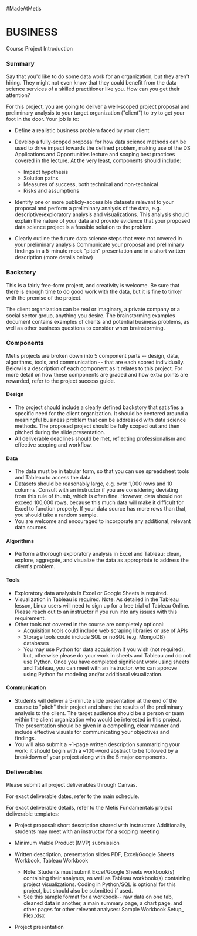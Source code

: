 #MadeAtMetis

# BUSINESS
Course Project Introduction
### Summary
Say that you'd like to do some data work for an organization, but they aren't hiring. They might not even know that they could benefit from the data science services of a skilled practitioner like you. How can you get their attention?

For this project, you are going to deliver a well-scoped project proposal and preliminary analysis to your target organization ("client") to try to get your foot in the door. Your job is to:

* Define a realistic business problem faced by your client
* Develop a fully-scoped proposal for how data science methods can be used to drive impact towards the defined problem, making use of the DS Applications and Opportunities lecture and scoping best practices covered in the lecture. At the very least, components should include:
  * Impact hypothesis
  * Solution paths
  * Measures of success, both technical and non-technical
  * Risks and assumptions

* Identify one or more publicly-accessible datasets relevant to your proposal and perform a preliminary analysis of the data, e.g. descriptive/exploratory analysis and visualizations. This analysis should explain the nature of your data and provide evidence that your proposed data science project is a feasible solution to the problem.
* Clearly outline the future data science steps that were not covered in your preliminary analysis
Communicate your proposal and preliminary findings in a 5-minute mock "pitch" presentation and in a short written description (more details below)

### Backstory
This is a fairly free-form project, and creativity is welcome. Be sure that there is enough time to do good work with the data, but it is fine to tinker with the premise of the project.

The client organization can be real or imaginary, a private company or a social sector group, anything you desire. The brainstorming examples document contains examples of clients and potential business problems, as well as other business questions to consider when brainstorming.

### Components
Metis projects are broken down into 5 component parts -- design, data, algorithms, tools, and communication -- that are each scored individually. Below is a description of each component as it relates to this project. For more detail on how these components are graded and how extra points are rewarded, refer to the project success guide.

#### Design
* The project should include a clearly defined backstory that satisfies a specific need for the client organization. It should be centered around a meaningful business problem that can be addressed with data science methods. The proposed project should be fully scoped out and then pitched during the slide presentation.
* All deliverable deadlines should be met, reflecting professionalism and effective scoping and workflow.
#### Data
* The data must be in tabular form, so that you can use spreadsheet tools and Tableau to access the data.
* Datasets should be reasonably large, e.g. over 1,000 rows and 10 columns. Consult with an instructor if you are considering deviating from this rule of thumb, which is often fine. However, data should not exceed 100,000 rows, because this much data will make it difficult for Excel to function properly. If your data source has more rows than that, you should take a random sample.
* You are welcome and encouraged to incorporate any additional, relevant data sources.
#### Algorithms
* Perform a thorough exploratory analysis in Excel and Tableau; clean, explore, aggregate, and visualize the data as appropriate to address the client's problem.
#### Tools
* Exploratory data analysis in Excel or Google Sheets is required.
* Visualization in Tableau is required. Note: As detailed in the Tableau lesson, Linux users will need to sign up for a free trial of Tableau Online. Please reach out to an instructor if you run into any issues with this requirement.
* Other tools not covered in the course are completely optional:
  * Acquisition tools could include web scraping libraries or use of APIs
  * Storage tools could include SQL or noSQL (e.g. MongoDB) databases
  * You may use Python for data acquisition if you wish (not required), but, otherwise please do your work in sheets and Tableau and do not use Python. Once you have completed significant work using sheets and Tableau, you can meet with an instructor, who can approve using Python for modeling and/or additional visualization.
#### Communication
* Students will deliver a 5-minute slide presentation at the end of the course to "pitch" their project and share the results of the preliminary analysis to the client. The target audience should be a person or team within the client organization who would be interested in this project. The presentation should be given in a compelling, clear manner and include effective visuals for communicating your objectives and findings.
* You will also submit a ~1-page written description summarizing your work: it should begin with a ~100-word abstract to be followed by a breakdown of your project along with the 5 major components.
### Deliverables
Please submit all project deliverables through Canvas.

For exact deliverable dates, refer to the main schedule.

For exact deliverable details, refer to the Metis Fundamentals project deliverable templates:

* Project proposal: short description shared with instructors
Additionally, students may meet with an instructor for a scoping meeting
* Minimum Viable Product (MVP) submission
* Written description, presentation slides PDF, Excel/Google Sheets Workbook, Tableau Workbook

  * Note: Students must submit Excel/Google Sheets workbook(s) containing their analyses, as well as Tableau workbook(s) containing project visualizations. Coding in Python/SQL is optional for this project, but should also be submitted if used.
  * See this sample format for a workbook-- raw data on one tab, cleaned data in another, a main summary page, a chart page, and other pages for other relevant analyses: Sample Workbook Setup_ Flex.xlsx
* Project presentation